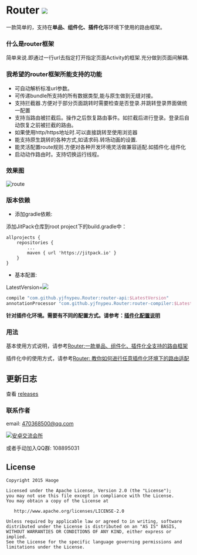 # Router [![](https://jitpack.io/v/yjfnypeu/Router.svg)](https://jitpack.io/#yjfnypeu/Router)
一款简单的，支持在**单品、组件化、插件化**等环境下使用的路由框架。


### 什么是router框架
简单来说.即通过一行url去指定打开指定页面Activity的框架.充分做到页面间解耦.

### 我希望的router框架所能支持的功能


- 可自动解析标准url参数。
- 可传递bundle所支持的所有数据类型,能与原生做到无缝对接。
- 支持拦截器.方便对于部分页面跳转时需要检查是否登录.并跳转登录界面做统一配置
- 支持当路由被拦截后。操作之后恢复路由事件。如拦截后进行登录。登录后自动恢复之前被拦截的路由。
- 如果使用http/https地址时.可以直接跳转至使用浏览器
- 能支持原生跳转的各种方式,如请求码.转场动画的设置.
- 能灵活配置route规则.方便对各种开发环境灵活做兼容适配.如插件化.组件化
- 启动动作路由时。支持切换运行线程。


### 效果图

![route](./pics/route.gif)

### 版本依赖

- 添加gradle依赖:

添加JitPack仓库到root project下的build.gradle中：

```
allprojects {
    repositories {
        ...
        maven { url 'https://jitpack.io' }
    }
}
```

- 基本配置:

LatestVersion=[![](https://jitpack.io/v/yjfnypeu/Router.svg)](https://jitpack.io/#yjfnypeu/Router)

```Groovy
compile "com.github.yjfnypeu.Router:router-api:$LatestVersion"
annotationProcessor "com.github.yjfnypeu.Router:router-compiler:$LatestVersion"
```

**针对插件化环境。需要有不同的配置方式。请参考：[插件化配置说明](https://github.com/JumeiRdGroup/Router/wiki/%E6%8F%92%E4%BB%B6%E5%8C%96%E9%85%8D%E7%BD%AE)**

### 用法

基本使用方式说明，请参考[Router:一款单品、组件化、插件化全支持的路由框架](https://juejin.im/post/5a37771f6fb9a0450e7636e0)

插件化中的使用方式，请参考[Router: 教你如何进行任意插件化环境下的路由适配](https://juejin.im/post/5a7a9e9a6fb9a06332299210)

## 更新日志

查看 [releases](https://github.com/yjfnypeu/Router/releases)

### 联系作者
email: 470368500@qq.com

<a target="_blank" href="http://shang.qq.com/wpa/qunwpa?idkey=99e758d20823a18049a06131b6d1b2722878720a437b4690e238bce43aceb5e1"><img border="0" src="http://pub.idqqimg.com/wpa/images/group.png" alt="安卓交流会所" title="安卓交流会所"></a>

或者手动加入QQ群: 108895031

## License
```
Copyright 2015 Haoge

Licensed under the Apache License, Version 2.0 (the "License");
you may not use this file except in compliance with the License.
You may obtain a copy of the License at

   http://www.apache.org/licenses/LICENSE-2.0

Unless required by applicable law or agreed to in writing, software
distributed under the License is distributed on an "AS IS" BASIS,
WITHOUT WARRANTIES OR CONDITIONS OF ANY KIND, either express or implied.
See the License for the specific language governing permissions and
limitations under the License.
```
